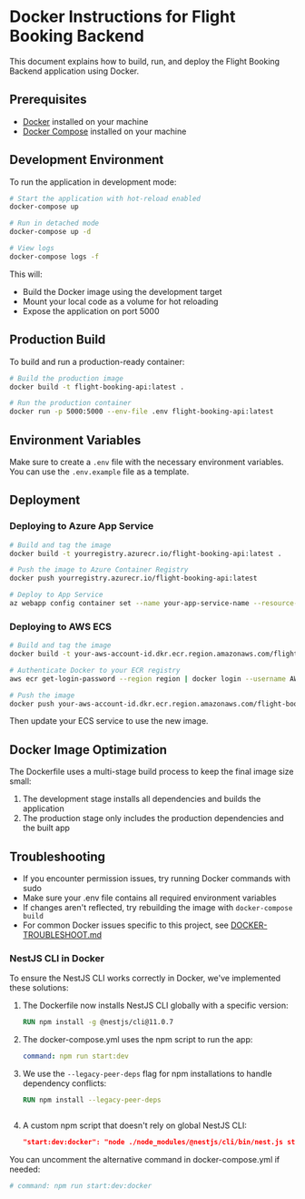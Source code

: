 # Docker Instructions for Flight Booking Backend

This document explains how to build, run, and deploy the Flight Booking Backend application using Docker.

## Prerequisites

- [Docker](https://docs.docker.com/get-docker/) installed on your machine
- [Docker Compose](https://docs.docker.com/compose/install/) installed on your machine

## Development Environment

To run the application in development mode:

```bash
# Start the application with hot-reload enabled
docker-compose up

# Run in detached mode
docker-compose up -d

# View logs
docker-compose logs -f
```

This will:
- Build the Docker image using the development target
- Mount your local code as a volume for hot reloading
- Expose the application on port 5000

## Production Build

To build and run a production-ready container:

```bash
# Build the production image
docker build -t flight-booking-api:latest .

# Run the production container
docker run -p 5000:5000 --env-file .env flight-booking-api:latest
```

## Environment Variables

Make sure to create a `.env` file with the necessary environment variables. You can use the `.env.example` file as a template.

## Deployment

### Deploying to Azure App Service

```bash
# Build and tag the image
docker build -t yourregistry.azurecr.io/flight-booking-api:latest .

# Push the image to Azure Container Registry
docker push yourregistry.azurecr.io/flight-booking-api:latest

# Deploy to App Service
az webapp config container set --name your-app-service-name --resource-group your-resource-group --docker-custom-image-name yourregistry.azurecr.io/flight-booking-api:latest
```

### Deploying to AWS ECS

```bash
# Build and tag the image
docker build -t your-aws-account-id.dkr.ecr.region.amazonaws.com/flight-booking-api:latest .

# Authenticate Docker to your ECR registry
aws ecr get-login-password --region region | docker login --username AWS --password-stdin your-aws-account-id.dkr.ecr.region.amazonaws.com

# Push the image
docker push your-aws-account-id.dkr.ecr.region.amazonaws.com/flight-booking-api:latest
```

Then update your ECS service to use the new image.

## Docker Image Optimization

The Dockerfile uses a multi-stage build process to keep the final image size small:
1. The development stage installs all dependencies and builds the application
2. The production stage only includes the production dependencies and the built app

## Troubleshooting

- If you encounter permission issues, try running Docker commands with sudo
- Make sure your .env file contains all required environment variables
- If changes aren't reflected, try rebuilding the image with `docker-compose build`
- For common Docker issues specific to this project, see [DOCKER-TROUBLESHOOT.md](./DOCKER-TROUBLESHOOT.md)

### NestJS CLI in Docker

To ensure the NestJS CLI works correctly in Docker, we've implemented these solutions:

1. The Dockerfile now installs NestJS CLI globally with a specific version:
   ```dockerfile
   RUN npm install -g @nestjs/cli@11.0.7
   ```

2. The docker-compose.yml uses the npm script to run the app:
   ```yml
   command: npm run start:dev
   ```

3. We use the `--legacy-peer-deps` flag for npm installations to handle dependency conflicts:
   ```dockerfile
   RUN npm install --legacy-peer-deps
   ```
   ```

3. A custom npm script that doesn't rely on global NestJS CLI:
   ```json
   "start:dev:docker": "node ./node_modules/@nestjs/cli/bin/nest.js start --watch"
   ```

You can uncomment the alternative command in docker-compose.yml if needed:
```yml
# command: npm run start:dev:docker
```
